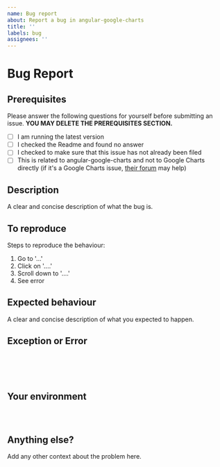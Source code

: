 ```yaml
---
name: Bug report
about: Report a bug in angular-google-charts
title: ''
labels: bug
assignees: ''
---
```


# Bug Report

## Prerequisites

Please answer the following questions for yourself before submitting an issue.
**YOU MAY DELETE THE PREREQUISITES SECTION.**

- [ ] I am running the latest version
- [ ] I checked the Readme and found no answer
- [ ] I checked to make sure that this issue has not already been filed
- [ ] This is related to angular-google-charts and not to Google Charts directly (if it's a Google Charts issue, [their forum](https://groups.google.com/forum/#!forum/google-visualization-api) may help)

## Description

A clear and concise description of what the bug is.

## To reproduce

Steps to reproduce the behaviour:

1. Go to '...'
2. Click on '....'
3. Scroll down to '....'
4. See error

## Expected behaviour

A clear and concise description of what you expected to happen.

## Exception or Error

<pre><code>
<!-- If the issue is accompanied by an exception or an error, please share it below: -->
<!-- ✍️-->

</code></pre>

## Your environment

<pre><code>
<!-- run `ng version` and paste output below -->
</code></pre>

## Anything else?

Add any other context about the problem here.
